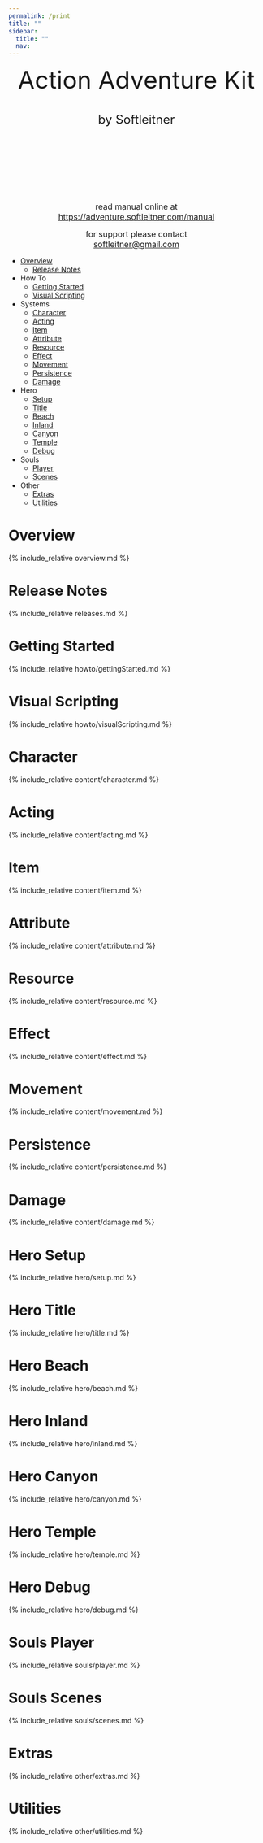 ```yaml
---
permalink: /print
title: ""
sidebar:
  title: ""
  nav: 
---
```


<center>
  
 <font size="10">Action Adventure Kit</font>  
<br>  
 <font size="5">by Softleitner</font>  
  
<br><br><br>  
<br><br><br>  
  
<font size="3">read manual online at</font>  <br>
<font size="3">https://adventure.softleitner.com/manual</font>  <br>
  
<font size="3">for support please contact</font>  <br>
<font size="3">softleitner@gmail.com</font>  <br>
  
</center>

<div style="page-break-after: always;"></div>  

- [Overview](#overview)
  - [Release Notes](#release-notes)  
- How To  
  - [Getting Started](#getting-started)
  - [Visual Scripting](#visual-scripting)
- Systems  
  - [Character](#character)
  - [Acting](#acting)
  - [Item](#item)
  - [Attribute](#attribute)
  - [Resource](#resource)
  - [Effect](#effect)
  - [Movement](#movement)
  - [Persistence](#persistence)
  - [Damage](#damage)
- Hero
  - [Setup](#hero-setup)
  - [Title](#hero-title)
  - [Beach](#hero-beach)
  - [Inland](#hero-inland)
  - [Canyon](#hero-canyon)
  - [Temple](#hero-temple)
  - [Debug](#hero-debug)
- Souls
  - [Player](#souls-player)
  - [Scenes](#souls-scenes)
- Other
  - [Extras](#extras)
  - [Utilities](#utilities)

<div style="page-break-after: always;"></div>

# Overview  
{% include_relative overview.md %}  

<div style="page-break-after: always;"></div>  

# Release Notes  
{% include_relative releases.md %}  

<div style="page-break-after: always;"></div>  

# Getting Started  
{% include_relative howto/gettingStarted.md %}  

<div style="page-break-after: always;"></div>  

# Visual Scripting  
{% include_relative howto/visualScripting.md %}  

<div style="page-break-after: always;"></div>  

# Character  
{% include_relative content/character.md %}  

<div style="page-break-after: always;"></div>  

# Acting  
{% include_relative content/acting.md %}  

<div style="page-break-after: always;"></div>  

# Item  
{% include_relative content/item.md %}  

<div style="page-break-after: always;"></div>  

# Attribute  
{% include_relative content/attribute.md %}  

<div style="page-break-after: always;"></div>  

# Resource  
{% include_relative content/resource.md %}  

<div style="page-break-after: always;"></div>  

# Effect  
{% include_relative content/effect.md %}  

<div style="page-break-after: always;"></div>  

# Movement  
{% include_relative content/movement.md %}  

<div style="page-break-after: always;"></div>  

# Persistence  
{% include_relative content/persistence.md %}  

<div style="page-break-after: always;"></div>  

# Damage  
{% include_relative content/damage.md %}  

<div style="page-break-after: always;"></div>  

# Hero Setup  
{% include_relative hero/setup.md %}  

<div style="page-break-after: always;"></div>  

# Hero Title  
{% include_relative hero/title.md %}  

<div style="page-break-after: always;"></div>  

# Hero Beach  
{% include_relative hero/beach.md %}  

<div style="page-break-after: always;"></div>  

# Hero Inland  
{% include_relative hero/inland.md %}  

<div style="page-break-after: always;"></div>  

# Hero Canyon  
{% include_relative hero/canyon.md %}  

<div style="page-break-after: always;"></div>  

# Hero Temple  
{% include_relative hero/temple.md %}  

<div style="page-break-after: always;"></div>  

# Hero Debug  
{% include_relative hero/debug.md %}  

<div style="page-break-after: always;"></div>  

# Souls Player  
{% include_relative souls/player.md %}  

<div style="page-break-after: always;"></div>  

# Souls Scenes  
{% include_relative souls/scenes.md %}  

<div style="page-break-after: always;"></div>  

# Extras  
{% include_relative other/extras.md %}  

<div style="page-break-after: always;"></div>  

# Utilities  
{% include_relative other/utilities.md %}  